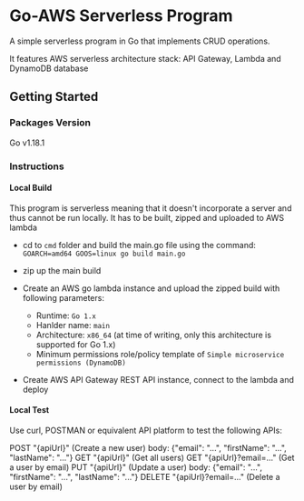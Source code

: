 # Go-AWS Serverless Program

A simple serverless program in Go that implements CRUD operations. 

It features AWS serverless architecture stack: API Gateway, Lambda and DynamoDB database

## Getting Started

### Packages Version
Go v1.18.1

### Instructions

#### Local Build
This program is serverless meaning that it doesn't incorporate a server and thus cannot be run locally. It has to be built, zipped and uploaded to AWS lambda

- cd to `cmd` folder and build the main.go file using the command: `GOARCH=amd64 GOOS=linux go build main.go`
- zip up the main build
- Create an AWS go lambda instance and upload the zipped build with following parameters:
  - Runtime: `Go 1.x`
  - Hanlder name: `main`
  - Architecture: `x86_64` (at time of writing, only this architecture is supported for Go 1.x)
  - Minimum permissions role/policy template of `Simple microservice permissions (DynamoDB)`

- Create AWS API Gateway REST API instance, connect to the lambda and deploy

#### Local Test
Use curl, POSTMAN or equivalent API platform to test the following APIs:

POST "{apiUrl}" (Create a new user)
body: {"email": "...", "firstName": "...", "lastName": "..."}
GET "{apiUrl}" (Get all users)
GET "{apiUrl}?email=..." (Get a user by email)
PUT "{apiUrl}" (Update a user)
body: {"email": "...", "firstName": "...", "lastName": "..."}
DELETE "{apiUrl}?email=..." (Delete a user by email)